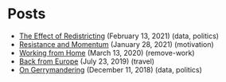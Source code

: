 # Posts

* [The Effect of Redistricting](posts/the-effect-of-redistricting.md) (February 13, 2021) (data, politics)
* [Resistance and Momentum](posts/resistance-and-momentum.md) (January 28, 2021) (motivation)
* [Working from Home](posts/working-from-home.md) (March 13, 2020) (remove-work)
* [Back from Europe](posts/back-from-europe.md) (July 23, 2019) (travel)
* [On Gerrymandering](posts/on-gerrymandering.md) (December 11, 2018) (data, politics)
